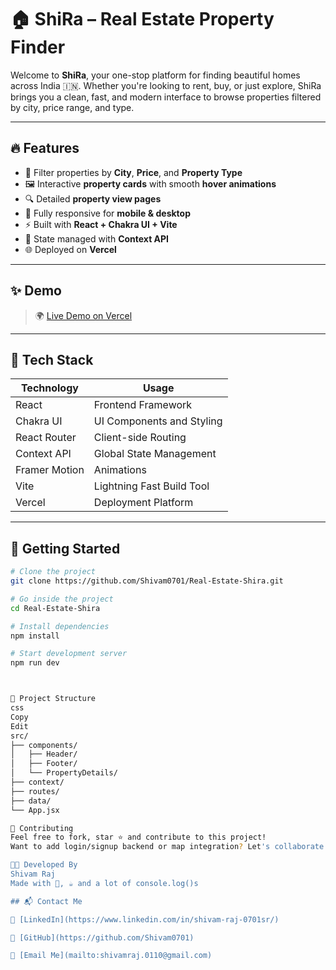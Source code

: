 # 🏠 ShiRa – Real Estate Property Finder

Welcome to **ShiRa**, your one-stop platform for finding beautiful homes across India 🇮🇳. Whether you're looking to rent, buy, or just explore, ShiRa brings you a clean, fast, and modern interface to browse properties filtered by city, price range, and type.

---

## 🔥 Features

- 🌆 Filter properties by **City**, **Price**, and **Property Type**
- 🖼️ Interactive **property cards** with smooth **hover animations**
- 🔍 Detailed **property view pages**
- 📱 Fully responsive for **mobile & desktop**
- ⚡ Built with **React + Chakra UI + Vite**
- 🧠 State managed with **Context API**
- 🌐 Deployed on **Vercel**

---

## ✨ Demo

> 🌍 [Live Demo on Vercel](https://real-estate-shira.vercel.app/)

---

## 🧱 Tech Stack

| Technology    | Usage                        |
| ------------- | ---------------------------- |
| React         | Frontend Framework           |
| Chakra UI     | UI Components and Styling    |
| React Router  | Client-side Routing          |
| Context API   | Global State Management      |
| Framer Motion | Animations                   |
| Vite          | Lightning Fast Build Tool    |
| Vercel        | Deployment Platform          |

---

## 🚀 Getting Started

```bash
# Clone the project
git clone https://github.com/Shivam0701/Real-Estate-Shira.git

# Go inside the project
cd Real-Estate-Shira

# Install dependencies
npm install

# Start development server
npm run dev



📁 Project Structure
css
Copy
Edit
src/
├── components/
│   ├── Header/
│   ├── Footer/
│   └── PropertyDetails/
├── context/
├── routes/
├── data/
└── App.jsx

🤝 Contributing
Feel free to fork, star ⭐ and contribute to this project!
Want to add login/signup backend or map integration? Let's collaborate!

🧑‍💻 Developed By
Shivam Raj
Made with 💙, ☕ and a lot of console.log()s

## 📬 Contact Me

🔗 [LinkedIn](https://www.linkedin.com/in/shivam-raj-0701sr/)

🐙 [GitHub](https://github.com/Shivam0701)

📧 [Email Me](mailto:shivamraj.0110@gmail.com)

